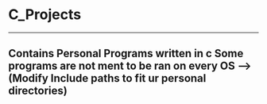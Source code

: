 # C_Projects
--------------------------------------------------
Contains Personal Programs written in c 
Some programs are not ment to be ran on every OS --> (Modify Include paths to fit ur personal directories)
--------------------------------------------------
